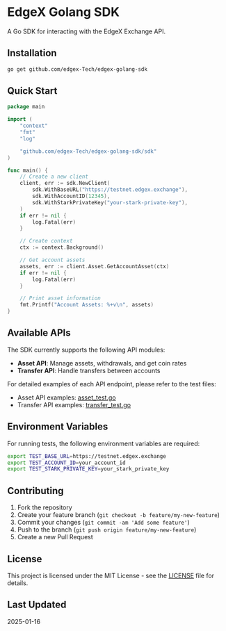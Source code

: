 # EdgeX Golang SDK

A Go SDK for interacting with the EdgeX Exchange API.

## Installation

```bash
go get github.com/edgex-Tech/edgex-golang-sdk
```

## Quick Start

```go
package main

import (
    "context"
    "fmt"
    "log"

    "github.com/edgex-Tech/edgex-golang-sdk/sdk"
)

func main() {
    // Create a new client
    client, err := sdk.NewClient(
        sdk.WithBaseURL("https://testnet.edgex.exchange"),
        sdk.WithAccountID(12345),
        sdk.WithStarkPrivateKey("your-stark-private-key"),
    )
    if err != nil {
        log.Fatal(err)
    }

    // Create context
    ctx := context.Background()

    // Get account assets
    assets, err := client.Asset.GetAccountAsset(ctx)
    if err != nil {
        log.Fatal(err)
    }

    // Print asset information
    fmt.Printf("Account Assets: %+v\n", assets)
}
```

## Available APIs

The SDK currently supports the following API modules:

- **Asset API**: Manage assets, withdrawals, and get coin rates
- **Transfer API**: Handle transfers between accounts

For detailed examples of each API endpoint, please refer to the test files:
- Asset API examples: [asset_test.go](test/asset/asset_test.go)
- Transfer API examples: [transfer_test.go](test/transfer/transfer_test.go)

## Environment Variables

For running tests, the following environment variables are required:

```bash
export TEST_BASE_URL=https://testnet.edgex.exchange
export TEST_ACCOUNT_ID=your_account_id
export TEST_STARK_PRIVATE_KEY=your_stark_private_key
```

## Contributing

1. Fork the repository
2. Create your feature branch (`git checkout -b feature/my-new-feature`)
3. Commit your changes (`git commit -am 'Add some feature'`)
4. Push to the branch (`git push origin feature/my-new-feature`)
5. Create a new Pull Request

## License

This project is licensed under the MIT License - see the [LICENSE](LICENSE) file for details.

## Last Updated

2025-01-16
